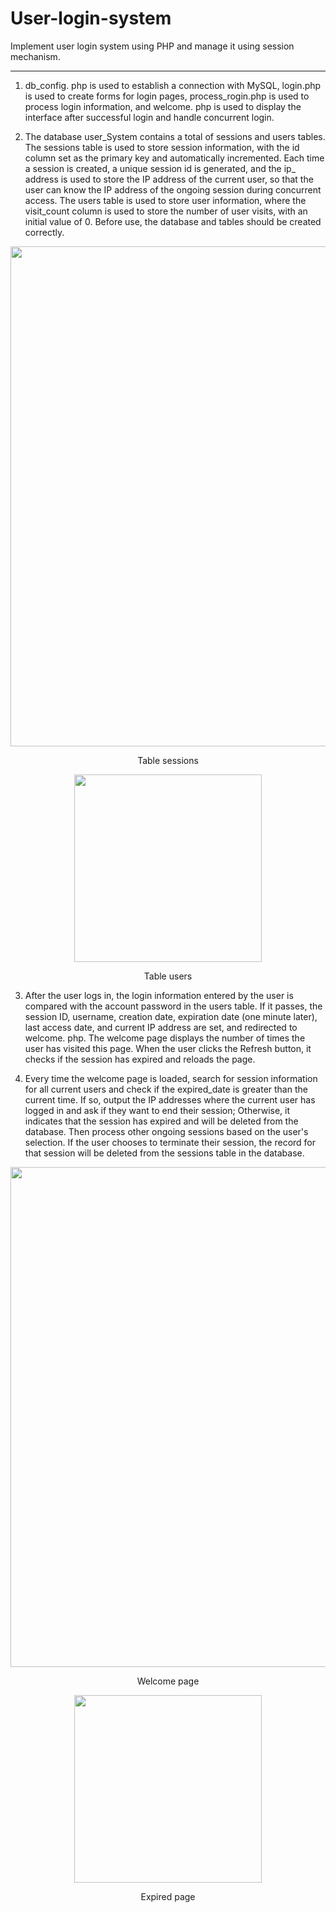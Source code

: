 # User-login-system
Implement user login system using PHP and manage it using session mechanism.

---

1. db_config. php is used to establish a connection with MySQL, login.php is used to create forms for login pages, process_rogin.php is used to process login information, and welcome. php is used to display the interface after successful login and handle concurrent login.

2. The database user_System contains a total of sessions and users tables. The sessions table is used to store session information, with the id column set as the primary key and automatically incremented. Each time a session is created, a unique session id is generated, and the ip_ address is used to store the IP address of the current user, so that the user can know the IP address of the ongoing session during concurrent access. The users table is used to store user information, where the visit_count column is used to store the number of user visits, with an initial value of 0. Before use, the database and tables should be created correctly.

<p align="center">
  <img src="https://github.com/user-attachments/assets/71215641-df69-4be4-8f0a-6036782ee194" width="800">
</p>
<p align="center">
  Table sessions
</p>
<p align="center">
  <img src="https://github.com/user-attachments/assets/471a1545-58f8-4cd7-b244-91545903c5b5" width="300">
</p>
<p align="center">
  Table users
</p>

3. After the user logs in, the login information entered by the user is compared with the account password in the users table. If it passes, the session ID, username, creation date, expiration date (one minute later), last access date, and current IP address are set, and redirected to welcome. php. The welcome page displays the number of times the user has visited this page. When the user clicks the Refresh button, it checks if the session has expired and reloads the page.

4. Every time the welcome page is loaded, search for session information for all current users and check if the expired_date is greater than the current time. If so, output the IP addresses where the current user has logged in and ask if they want to end their session; Otherwise, it indicates that the session has expired and will be deleted from the database. Then process other ongoing sessions based on the user's selection. If the user chooses to terminate their session, the record for that session will be deleted from the sessions table in the database.
<p align="center">
  <img src="https://github.com/user-attachments/assets/eb78e225-4dd3-413e-9045-eb08f13e35bb" width="800">
</p>
<p align="center">
  Welcome page
</p>
<p align="center">
  <img src="https://github.com/user-attachments/assets/69b7aee9-560a-4d33-9e73-949ea503efb8" width="300">
</p>
<p align="center">
  Expired page
</p>
